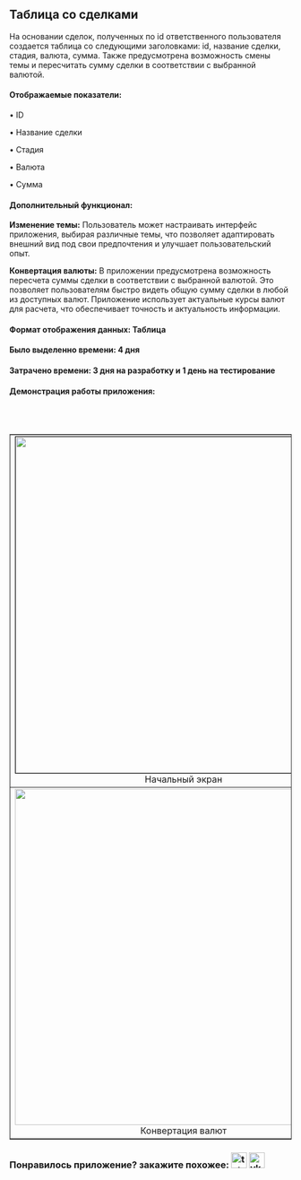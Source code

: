 <h2>Таблица со сделками</h2>
На основании сделок, полученных по id ответственного пользователя создается таблица со следующими заголовками: id, название сделки, стадия, валюта, сумма. Также предусмотрена возможность смены темы и пересчитать сумму сделки в соответствии с выбранной валютой.
<h4>Отображаемые показатели:</h4>
<p>• ID</p>
<p>• Название сделки</p>
<p>• Стадия</p>
<p>• Валюта</p>
<p>• Сумма</p>
<h4>Дополнительный функционал:</h4>
<p><b>Изменение темы:</b> Пользователь может настраивать интерфейс приложения, выбирая различные темы, что позволяет адаптировать внешний вид под свои предпочтения и улучшает пользовательский опыт.</p>
<p><b>Конвертация валюты:</b> В приложении предусмотрена возможность пересчета суммы сделки в соответствии с выбранной валютой. Это позволяет пользователям быстро видеть общую сумму сделки в любой из доступных валют. Приложение использует актуальные курсы валют для расчета, что обеспечивает точность и актуальность информации.</p>
<h4>Формат отображения данных: Таблица</h4>
<h4>Было выделенно времени: 4 дня</h4>
<h4>Затрачено времени: 3 дня на разработку и 1 день на тестирование</h4>
<h4>Демонстрация работы приложения:</h4>
<table width="100%" cellSpacing="1" cellpadding="1" border="1">
  <tr>
    <td><img  style="border: 1px black solid;" width="600px" src="https://github.com/user-attachments/assets/0abdbe27-4f6a-4297-b0ee-06e6221e200a"><div align="center">Начальный экран</div></td>
    <td><img  width="600px" src="https://github.com/user-attachments/assets/d52b6cf1-c3eb-488a-a4be-2db9767bfa8e"><div align="center">Получение данных</div></td>
  </tr>
  <br></br>
  <tr align="start">
    <td><img  width="600px" src="https://github.com/user-attachments/assets/f8bceb58-abaf-46d6-98f9-b512eb7c51e4"><div align="center">Конвертация валют</div></td>
    <td><img  width="600px" src="https://github.com/user-attachments/assets/7c52902a-b060-4b7e-ab0d-52feb0127361"><div align="center">Смена темы</div></td>
  </tr>
</table>
<h3>Понравилось приложение? <b>закажите</b> похожее: <a target="_blank" href="https://t.me/timofey_bitrix24"><img alt="telegram"  width="28px" height="28px" title="telegram" src="https://github.com/user-attachments/assets/9092b79a-c4e0-45e0-af75-86ce4ad47b8b"></a> <a target="_blank" href="https://vk.com/timofey_bitrix24"><img  width="28px" height="28px" alt="vk" title="vk" src="https://github.com/user-attachments/assets/93ea1801-dd33-43ad-99c1-79c41c8ddfbd"></a></h3>

